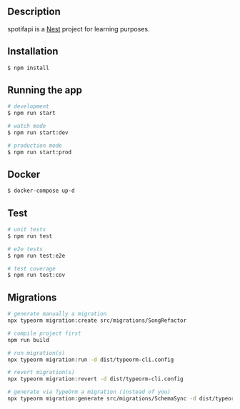 ## Description

spotifapi is a [Nest](https://github.com/nestjs/nest) project for learning purposes.

## Installation

```bash
$ npm install
```

## Running the app

```bash
# development
$ npm run start

# watch mode
$ npm run start:dev

# production mode
$ npm run start:prod
```

## Docker

```bash
$ docker-compose up-d
```

## Test

```bash
# unit tests
$ npm run test

# e2e tests
$ npm run test:e2e

# test coverage
$ npm run test:cov
```

## Migrations

```bash
# generate manually a migration
npx typeorm migration:create src/migrations/SongRefactor

# compile project first
npm run build

# run migration(s)
npx typeorm migration:run -d dist/typeorm-cli.config

# revert migration(s)
npx typeorm migration:revert -d dist/typeorm-cli.config

# generate via TypeOrm a migration (instead of you)
npx typeorm migration:generate src/migrations/SchemaSync -d dist/typeorm-cli.config
```
